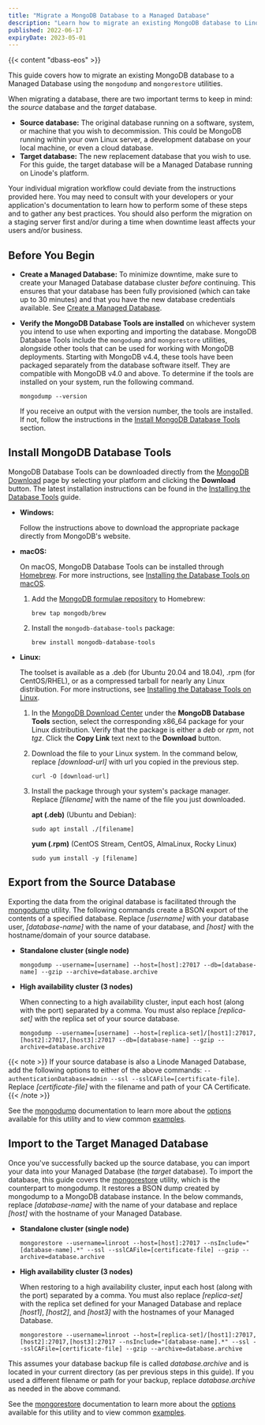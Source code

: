 ```yaml
---
title: "Migrate a MongoDB Database to a Managed Database"
description: "Learn how to migrate an existing MongoDB database to Linode's Managed Database service."
published: 2022-06-17
expiryDate: 2023-05-01
---
```


{{< content "dbass-eos" >}}

This guide covers how to migrate an existing MongoDB database to a Managed Database using the `mongodump` and `mongorestore` utilities.

When migrating a database, there are two important terms to keep in mind: the *source* database and the *target* database.

- **Source database:** The original database running on a software, system, or machine that you wish to decommission. This could be MongoDB running within your own Linux server, a development database on your local machine, or even a cloud database.
- **Target database:** The new replacement database that you wish to use. For this guide, the target database will be a Managed Database running on Linode's platform.

Your individual migration workflow could deviate from the instructions provided here. You may need to consult with your developers or your application's documentation to learn how to perform some of these steps and to gather any best practices. You should also perform the migration on a staging server first and/or during a time when downtime least affects your users and/or business.

## Before You Begin

-   **Create a Managed Database:** To minimize downtime, make sure to create your Managed Database database cluster *before* continuing. This ensures that your database has been fully provisioned (which can take up to 30 minutes) and that you have the new database credentials available. See [Create a Managed Database](/docs/products/databases/managed-databases/guides/create-database/).

-   **Verify the MongoDB Database Tools are installed** on whichever system you intend to use when exporting and importing the database. MongoDB Database Tools include the `mongodump` and `mongorestore` utilities, alongside other tools that can be used for working with MongoDB deployments. Starting with MongoDB v4.4, these tools have been packaged separately from the database software itself. They are compatible with MongoDB v4.0 and above. To determine if the tools are installed on your system, run the following command.

        mongodump --version

    If you receive an output with the version number, the tools are installed. If not, follow the instructions in the [Install MongoDB Database Tools](#install-mongodb-database-tools) section.

## Install MongoDB Database Tools

MongoDB Database Tools can be downloaded directly from the [MongoDB Download](https://www.mongodb.com/try/download/database-tools) page by selecting your platform and clicking the **Download** button. The latest installation instructions can be found in the [Installing the Database Tools](https://www.mongodb.com/docs/database-tools/installation/installation/) guide.

-   **Windows:**

    Follow the instructions above to download the appropriate package directly from MongoDB's website.

-   **macOS:**

    On macOS, MongoDB Database Tools can be installed through [Homebrew](https://brew.sh/). For more instructions, see [Installing the Database Tools on macOS](https://www.mongodb.com/docs/database-tools/installation/installation-macos/).

    1.  Add the [MongoDB formulae repository](https://github.com/mongodb/homebrew-brew) to Homebrew:

            brew tap mongodb/brew

    1.  Install the `mongodb-database-tools` package:

            brew install mongodb-database-tools

-   **Linux:**

    The toolset is available as a .deb (for Ubuntu 20.04 and 18.04), .rpm (for CentOS/RHEL), or as a compressed tarball for nearly any Linux distribution. For more instructions, see [Installing the Database Tools on Linux](https://www.mongodb.com/docs/database-tools/installation/installation-linux/).

    1.  In the [MongoDB Download Center](https://www.mongodb.com/try/download/database-tools) under the **MongoDB Database Tools** section, select the corresponding x86_64 package for your Linux distribution. Verify that the package is either a *deb* or *rpm*, not *tgz*. Click the **Copy Link** text next to the **Download** button.

    1.  Download the file to your Linux system. In the command below, replace *[download-url]* with url you copied in the previous step.

            curl -O [download-url]

    1.  Install the package through your system's package manager. Replace *[filename]* with the name of the file you just downloaded.

        **apt (.deb)** (Ubuntu and Debian):

            sudo apt install ./[filename]

        **yum (.rpm)** (CentOS Stream, CentOS, AlmaLinux, Rocky Linux)

            sudo yum install -y [filename]

## Export from the Source Database

Exporting the data from the original database is facilitated through the [mongodump](https://www.mongodb.com/docs/database-tools/mongodump/) utility. The following commands create a BSON export of the contents of a specified database. Replace *[username]* with your database user, *[database-name]* with the name of your database, and *[host]* with the hostname/domain of your source database.

-   **Standalone cluster (single node)**

        mongodump --username=[username] --host=[host]:27017 --db=[database-name] --gzip --archive=database.archive

-   **High availability cluster (3 nodes)**

    When connecting to a high availability cluster, input each host (along with the port) separated by a comma. You must also replace *[replica-set]* with the replica set of your source database.

        mongodump --username=[username] --host=[replica-set]/[host1]:27017,[host2]:27017,[host3]:27017 --db=[database-name] --gzip --archive=database.archive

{{< note >}}
If your source database is also a Linode Managed Database, add the following options to either of the above commands: `--authenticationDatabase=admin --ssl --sslCAFile=[certificate-file]`. Replace *[certificate-file]* with the filename and path of your CA Certificate.
{{< /note >}}

See the [mongodump](https://www.mongodb.com/docs/database-tools/mongodump/) documentation to learn more about the [options](https://www.mongodb.com/docs/database-tools/mongodump/#options) available for this utility and to view common [examples](https://www.mongodb.com/docs/database-tools/mongodump/#examples).

## Import to the Target Managed Database

Once you've successfully backed up the source database, you can import your data into your Managed Database (the *target* database). To import the database, this guide covers the [mongorestore](https://www.mongodb.com/docs/database-tools/mongorestore/) utility, which is the counterpart to mongodump. It restores a BSON dump created by mongodump to a MongoDB database instance. In the below commands, replace *[database-name]* with the name of your database and replace *[host]* with the hostname of your Managed Database.

-   **Standalone cluster (single node)**

        mongorestore --username=linroot --host=[host]:27017 --nsInclude="[database-name].*" --ssl --sslCAFile=[certificate-file] --gzip --archive=database.archive

-   **High availability cluster (3 nodes)**

    When restoring to a high availability cluster, input each host (along with the port) separated by a comma. You must also replace *[replica-set]* with the replica set defined for your Managed Database and replace *[host1]*, *[host2]*, and *[host3]* with the hostnames of your Managed Database.

        mongorestore --username=linroot --host=[replica-set]/[host1]:27017,[host2]:27017,[host3]:27017 --nsInclude="[database-name].*" --ssl --sslCAFile=[certificate-file] --gzip --archive=database.archive

This assumes your database backup file is called *database.archive* and is located in your current directory (as per previous steps in this guide). If you used a different filename or path for your backup, replace *database.archive* as needed in the above command.

See the [mongorestore](https://www.mongodb.com/docs/database-tools/mongorestore/) documentation to learn more about the [options](https://www.mongodb.com/docs/database-tools/mongorestore/#options) available for this utility and to view common [examples](https://www.mongodb.com/docs/database-tools/mongorestore/#examples).